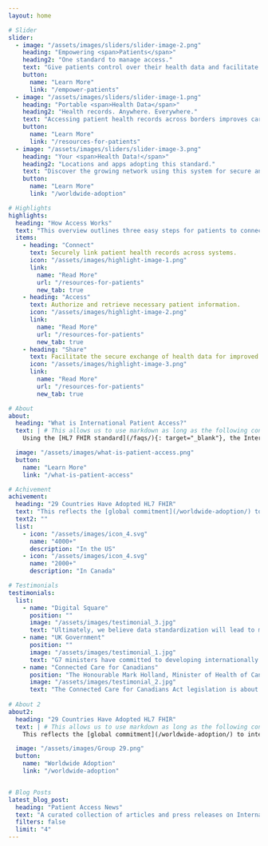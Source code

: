 ```yaml
---
layout: home

# Slider
slider:
  - image: "/assets/images/sliders/slider-image-2.png"
    heading: "Empowering <span>Patients</span>"
    heading2: "One standard to manage access."
    text: "Give patients control over their health data and facilitate efficient access to care regardless of location."
    button:
      name: "Learn More"
      link: "/empower-patients"
  - image: "/assets/images/sliders/slider-image-1.png"
    heading: "Portable <span>Health Data</span>"
    heading2: "Health records. Anywhere. Everywhere."
    text: "Accessing patient health records across borders improves care coordination and patient outcomes."
    button:
      name: "Learn More"
      link: "/resources-for-patients"
  - image: "/assets/images/sliders/slider-image-3.png"
    heading: "Your <span>Health Data!</span>"
    heading2: "Locations and apps adopting this standard."
    text: "Discover the growing network using this system for secure and efficient patient data exchange."
    button:
      name: "Learn More"
      link: "/worldwide-adoption"

# Highlights
highlights:
  heading: "How Access Works"
  text: "This overview outlines three easy steps for patients to connect with their health data, allowing them to gain secure access and take control of their health information."
  items:
    - heading: "Connect"
      text: Securely link patient health records across systems.
      icon: "/assets/images/highlight-image-1.png"
      link:
        name: "Read More"
        url: "/resources-for-patients"
        new_tab: true
    - heading: "Access"
      text: Authorize and retrieve necessary patient information.
      icon: "/assets/images/highlight-image-2.png"
      link:
        name: "Read More"
        url: "/resources-for-patients"
        new_tab: true
    - heading: "Share"
      text: Facilitate the secure exchange of health data for improved care.
      icon: "/assets/images/highlight-image-3.png"
      link:
        name: "Read More"
        url: "/resources-for-patients"
        new_tab: true

# About
about:
  heading: "What is International Patient Access?"
  text: | # This allows us to use markdown as long as the following content is indented
    Using the [HL7 FHIR standard](/faqs/){: target="_blank"}, the International Patient Access specification allows patients to securely access health data across borders, similar to how online banking or Open Banking in the UK provides seamless access to financial information. This global interoperability ensures timely, accurate care and empowers patients with control over their data, enhancing healthcare delivery through data-driven, patient-centered approaches.

  image: "/assets/images/what-is-patient-access.png"
  button:
    name: "Learn More"
    link: "/what-is-patient-access"

# Achivement
achivement:
  heading: "29 Countries Have Adopted HL7 FHIR"
  text: "This reflects the [global commitment](/worldwide-adoption/) to interoperability and standardized data sharing. As the number of countries adopting HL7 FHIR continues to grow, it enhances patients' ability to seamlessly access their health information while improving collaboration among healthcare providers for better care delivery worldwide."
  text2: ""
  list:
    - icon: "/assets/images/icon_4.svg"
      name: "4000+"
      description: "In the US"
    - icon: "/assets/images/icon_4.svg"
      name: "2000+"
      description: "In Canada"

# Testimonials
testimonials:
  list:
    - name: "Digital Square"
      position: ""
      image: "/assets/images/testimonial_3.jpg"
      text: "Ultimately, we believe data standardization will lead to more equitable health care systems and better health outcomes for all."
    - name: "UK Government"
      position: ""
      image: "/assets/images/testimonial_1.jpg"
      text: "G7 ministers have committed to developing internationally shared principles for enabling patient access to health data and promoting the use of open standards for health data for public health."
    - name: "Connected Care for Canadians"
      position: "The Honourable Mark Holland, Minister of Health of Canada"
      image: "/assets/images/testimonial_2.jpg"
      text: "The Connected Care for Canadians Act legislation is about enabling Canadians to access their own health data and to use that information to make better decisions about their health care, no matter where they are receiving it. It will also allow health care professionals to deliver higher quality and coordinated care and make more informed patient decisions."
      
# About 2
about2:
  heading: "29 Countries Have Adopted HL7 FHIR"
  text: | # This allows us to use markdown as long as the following content is indented
    This reflects the [global commitment](/worldwide-adoption/) to interoperability and standardized data sharing. As the number of countries adopting HL7 FHIR continues to grow, it enhances patients' ability to seamlessly access their health information while improving collaboration among healthcare providers for better care delivery worldwide.

  image: "/assets/images/Group 29.png"
  button:
    name: "Worldwide Adoption"
    link: "/worldwide-adoption"


# Blog Posts
latest_blog_post:
  heading: "Patient Access News"
  text: "A curated collection of articles and press releases on International Patient Access, HL7 FHIR and health data interoperability."
  filters: false
  limit: "4"
---
```


